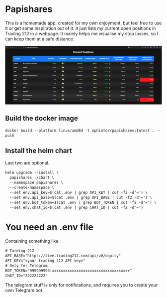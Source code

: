 # Papishares
This is a homemade app, created for my own enjoyment, but feel free to use it or
get some inspiration out of it. It just lists my current open positions in
Trading 212 in a webpage. It mainly helps me visualise my stop losses, so I can
keep them at a safe distance.

![Papishares](img/papishares.png)

## Build the docker image

```
docker build --platform linux/amd64 -t ophintor/papishares:latest . --push
```

## Install the helm chart

Last two are optional.

```
helm upgrade --install \
  papishares ./chart \
  --namespace papishares \
  --create-namespace \
  --set env.api_key=$(cat .env | grep API_KEY | cut -f2 -d'=') \
  --set env.api_base=$(cat .env | grep API_BASE | cut -f2 -d'=') \
  --set env.bot_token=$(cat .env | grep BOT_TOKEN | cut -f2 -d'=') \
  --set env.chat_id=$(cat .env | grep CHAT_ID | cut -f2 -d'=')
```

# You need an .env file

Containing something like:

```
# Tarding 212
API_BASE="https://live.trading212.com/api/v0/equity"
API_KEY="<your trading 212 API key>"
# Only for Telegram
BOT_TOKEN="999999999:xxxxxxxxxxxxxxxxxxxxxxxxxxxxxxxxxxx"
CHAT_ID="222222222"
```

The telegram stuff is only for notifications, and requires you to create your
own Telegram bot.
